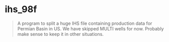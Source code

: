 # ihs_98f
> A program to split a huge IHS file containing production data for Permian Basin in US.
> We have skipped MULTI wells for now. Probably make sense to keep it in other situations.

